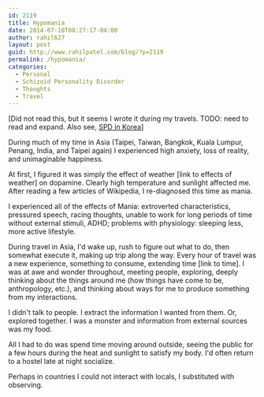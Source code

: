 ```yaml
---
id: 2119
title: Hypomania
date: 2014-07-10T08:27:17-04:00
author: rahil627
layout: post
guid: http://www.rahilpatel.com/blog/?p=2119
permalink: /hypomania/
categories:
  - Personal
  - Schizoid Personality Disorder
  - Thoughts
  - Travel
---
```

[Did not read this, but it seems I wrote it during my travels. TODO: need to read and expand. Also see, <a href="http://www.rahilpatel.com/blog/korea-and-the-apex-of-spd" title="Korea and The Apex of SPD">SPD in Korea</a>]

During much of my time in Asia (Taipei, Taiwan, Bangkok, Kuala Lumpur, Penang, India, and Taipei again) I experienced high anxiety, loss of reality, and unimaginable happiness.

At first, I figured it was simply the effect of weather [link to effects of weather] on dopamine. Clearly high temperature and sunlight affected me. After reading a few articles of Wikipedia, I re-diagnosed this time as mania.

I experienced all of the effects of Mania: extroverted characteristics, pressured speech, racing thoughts, unable to work for long periods of time without external stimuli, ADHD; problems with physiology: sleeping less, more active lifestyle.

During travel in Asia, I'd wake up, rush to figure out what to do, then somewhat execute it, making up trip along the way. Every hour of travel was a new experience, something to consume, extending time [link to time]. I was at awe and wonder throughout, meeting people, exploring, deeply thinking about the things around me (how things have come to be, anthropology, etc.), and thinking about ways for me to produce something from my interactions. 

I didn't talk to people. I extract the information I wanted from them. Or, explored together. I was a monster and information from external sources was my food.

All I had to do was spend time moving around outside, seeing the public for a few hours during the heat and sunlight to satisfy my body. I'd often return to a hostel late at night socialize.

Perhaps in countries I could not interact with locals, I substituted with observing.